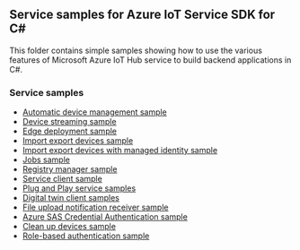 ## Service samples for Azure IoT Service SDK for C#

This folder contains simple samples showing how to use the various features of Microsoft Azure IoT Hub service to build backend applications in C#. 

### Service samples

- [Automatic device management sample][adm-sample]
- [Device streaming sample][device-streaming-sample]
- [Edge deployment sample][edge-deployment-sample]
- [Import export devices sample][import-export-sample]
- [Import export devices with managed identity sample][import-export-with-managed-identity-sample]
- [Jobs sample][jobs-sample]
- [Registry manager sample][reg-man-sample]
- [Service client sample][service-client-sample]
- [Plug and Play service samples ][pnp-service-sample]
- [Digital twin client samples][digital-twin-client-sample]
- [File upload notification receiver sample][file-upload-notification-receiver-sample]
- [Azure SAS Credential Authentication sample][azure-sas-credential-authentication-sample]
- [Clean up devices sample][clean-up-devices-sample]
- [Role-based authentication sample][role-based-authentication-sample]

[adm-sample]: https://github.com/Azure/azure-iot-sdk-csharp/tree/main/iothub/service/samples/how%20to%20guides/AutomaticDeviceManagementSample
[device-streaming-sample]: https://github.com/Azure-Samples/azure-iot-samples-csharp/tree/preview/iot-hub/Samples/service/DeviceStreamingSample
[edge-deployment-sample]: https://github.com/Azure/azure-iot-sdk-csharp/tree/main/iothub/service/samples/getting%20started/EdgeDeploymentSample
[import-export-sample]: https://github.com/Azure/azure-iot-sdk-csharp/tree/main/iothub/service/samples/how%20to%20guides/ImportExportDevicesSample
[jobs-sample]: https://github.com/Azure/azure-iot-sdk-csharp/tree/main/iothub/service/samples/getting%20started/JobsSample
[reg-man-sample]: https://github.com/Azure/azure-iot-sdk-csharp/tree/main/iothub/service/samples/how%20to%20guides/RegistryManagerSample
[service-client-sample]: https://github.com/Azure/azure-iot-sdk-csharp/tree/main/iothub/service/samples/getting%20started/ServiceClientSample
[pnp-service-sample]: https://github.com/Azure/azure-iot-sdk-csharp/tree/main/iothub/service/samples/solutions/PnpServiceSamples
[digital-twin-client-sample]: https://github.com/Azure/azure-iot-sdk-csharp/tree/main/iothub/service/samples/solutions/DigitalTwinClientSamples
[file-upload-notification-receiver-sample]: https://github.com/Azure/azure-iot-sdk-csharp/tree/main/iothub/service/samples/getting%20started/FileUploadNotificationReceiverSample
[azure-sas-credential-authentication-sample]: https://github.com/Azure/azure-iot-sdk-csharp/tree/main/iothub/service/samples/how%20to%20guides/AzureSasCredentialAuthenticationSample
[clean-up-devices-sample]: https://github.com/Azure/azure-iot-sdk-csharp/tree/main/iothub/service/samples/how%20to%20guides/CleanupDevicesSample
[import-export-with-managed-identity-sample]: https://github.com/Azure/azure-iot-sdk-csharp/tree/main/iothub/service/samples/how%20to%20guides/ImportExportDevicesWithManagedIdentitySample
[role-based-authentication-sample]: https://github.com/Azure/azure-iot-sdk-csharp/tree/main/iothub/service/samples/how%20to%20guides/RoleBasedAuthenticationSample